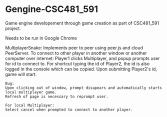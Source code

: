# Gengine-CSC481_591
Game engine developement through game creation as part of CSC481_591 project.

Needs to be run in Google Chrome


MultiplayerSnake:
    Implements peer to peer using peer.js and cloud PeerServer.
    To connect to other player in another window or another computer over internet:
        Player1 clicks Multiplayer, and popup prompts user for id to connect to.
        For shortcut typing the id of Player2, the id is also logged in the console which can be copied.
        Upon submitting Player2's id, game will start.
        
    Bug: 
    Upon clicking out of window, prompt disapears and automatically starts local multiplayer game. 
    Refresh of page is necessary to reprompt user.

    For local Multiplayer:
    Select cancel when prompted to connect to another player.
    

